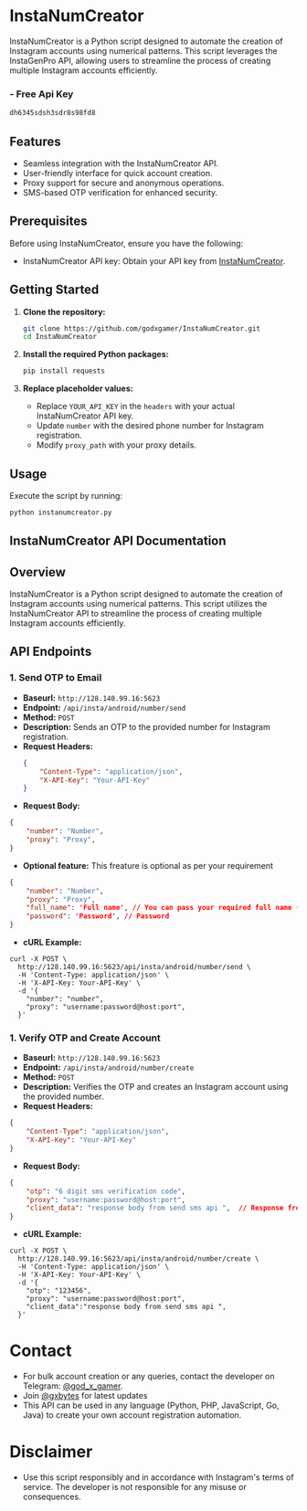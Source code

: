 # InstaNumCreator 

InstaNumCreator is a Python script designed to automate the creation of Instagram accounts using numerical patterns. This script leverages the InstaGenPro API, allowing users to streamline the process of creating multiple Instagram accounts efficiently.

### - Free Api Key
```bash 
dh6345sdsh3sdr8s98fd8
```

## Features

- Seamless integration with the InstaNumCreator API.
- User-friendly interface for quick account creation.
- Proxy support for secure and anonymous operations.
- SMS-based OTP verification for enhanced security.

## Prerequisites

Before using InstaNumCreator, ensure you have the following:

- InstaNumCreator API key: Obtain your API key from [InstaNumCreator](http://telegram.me/god_x_gamer).

## Getting Started

1. **Clone the repository:**

    ```bash
    git clone https://github.com/godxgamer/InstaNumCreator.git
    cd InstaNumCreator
    ```

2. **Install the required Python packages:**

    ```bash
    pip install requests
    ```

3. **Replace placeholder values:**

   - Replace `YOUR_API_KEY` in the `headers` with your actual InstaNumCreator API key.
   - Update `number` with the desired phone number for Instagram registration.
   - Modify `proxy_path` with your proxy details.

## Usage

Execute the script by running:

```bash
python instanumcreator.py
```

## InstaNumCreator API Documentation

## Overview

InstaNumCreator is a Python script designed to automate the creation of Instagram accounts using numerical patterns. This script utilizes the InstaNumCreator API to streamline the process of creating multiple Instagram accounts efficiently.

## API Endpoints

### 1. Send OTP to Email
- **Baseurl:** `http://128.140.99.16:5623`
- **Endpoint:** `/api/insta/android/number/send`
- **Method:** `POST`
- **Description:** Sends an OTP to the provided number for Instagram registration.
- **Request Headers:**
  ```json
  {
      "Content-Type": "application/json",
      "X-API-Key": "Your-API-Key"
  }
  ```
- **Request Body:**
```json
{
    "number": "Number",
    "proxy": "Proxy",
}
```
- **Optional feature:** This freature is optional as per your requirement
```json
{
    "number": "Number",
    "proxy": "Proxy",
    "full_name": 'Full name', // You can pass your required full name (and the api will generate available username accourding to your full name 
    "password": 'Password', // Password 
}
```
- **cURL Example:**
```
curl -X POST \
  http://128.140.99.16:5623/api/insta/android/number/send \
  -H 'Content-Type: application/json' \
  -H 'X-API-Key: Your-API-Key' \
  -d '{
    "number": "number",
    "proxy": "username:password@host:port",
  }'
```

### 1. Verify OTP and Create Account
- **Baseurl:** `http://128.140.99.16:5623`
- **Endpoint:** `/api/insta/android/number/create`
- **Method:** `POST`
- **Description:** Verifies the OTP and creates an Instagram account using the provided number.
- **Request Headers:**
```json
{
    "Content-Type": "application/json",
    "X-API-Key": "Your-API-Key"
}
```
- **Request Body:**
```json
{
    "otp": "6 digit sms verification code",
    "proxy": "username:password@host:port",
    "client_data": "response body from send sms api ",  // Response from the first API call 
}
```
- **cURL Example:**
```
curl -X POST \
  http://128.140.99.16:5623/api/insta/android/number/create \
  -H 'Content-Type: application/json' \
  -H 'X-API-Key: Your-API-Key' \
  -d '{
    "otp": "123456",
    "proxy": "username:password@host:port",
    "client_data":"response body from send sms api ",
  }'
```


# Contact
- For bulk account creation or any queries, contact the developer on Telegram: [@god_x_gamer](https://telegram.me/god_x_gamer).
- Join [@gxbytes](https://telegram.me/gxbytes) for latest updates 
- This API can be used in any language (Python, PHP, JavaScript, Go, Java) to create your own account registration automation.


# Disclaimer
- Use this script responsibly and in accordance with Instagram's terms of service. The developer is not responsible for any misuse or consequences.


